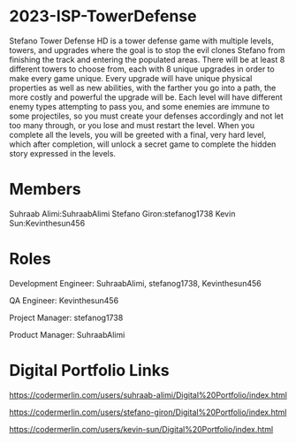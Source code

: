 # 2023-ISP-TowerDefense
Stefano Tower Defense HD is a tower defense game with multiple levels, towers, and upgrades where the goal is to stop the evil clones Stefano from finishing the track and entering the populated areas. There will be at least 8 different towers to choose from, each with 8 unique upgrades in order to make every game unique. Every upgrade will have unique physical properties as well as new abilities, with the farther you go into a path, the more costly and powerful the upgrade will be. Each level will have different enemy types attempting to pass you, and some enemies are immune to some projectiles, so you must create your defenses accordingly and not let too many through, or you lose and must restart the level. When you complete all the levels, you will be greeted with a final, very hard level, which after completion, will unlock a secret game to complete the hidden story expressed in the levels.

# Members
Suhraab Alimi:SuhraabAlimi 
Stefano Giron:stefanog1738 
Kevin Sun:Kevinthesun456

# Roles 
Development Engineer: SuhraabAlimi, stefanog1738, Kevinthesun456

QA Engineer: Kevinthesun456

Project Manager: stefanog1738

Product Manager: SuhraabAlimi

# Digital Portfolio Links

https://codermerlin.com/users/suhraab-alimi/Digital%20Portfolio/index.html

https://codermerlin.com/users/stefano-giron/Digital%20Portfolio/index.html

https://codermerlin.com/users/kevin-sun/Digital%20Portfolio/index.html
